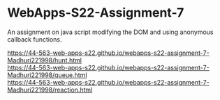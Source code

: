 # WebApps-S22-Assignment-7
An assignment on java script modifying the DOM and using anonymous callback functions.<br>

https://44-563-web-apps-s22.github.io/webapps-s22-assignment-7-Madhuri221998/hunt.html<br>
https://44-563-web-apps-s22.github.io/webapps-s22-assignment-7-Madhuri221998/queue.html<br>
https://44-563-web-apps-s22.github.io/webapps-s22-assignment-7-Madhuri221998/reaction.html
